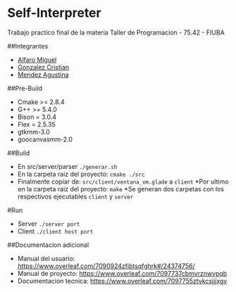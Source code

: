 # Self-Interpreter
Trabajo practico final de la materia Taller de Programacion - 75.42 - FIUBA

##Integrantes
* [Alfaro Miguel](https://github.com/AlfaroMiguel)
* [Gonzalez Cristian](https://github.com/Cristian3629)
* [Mendez Agustina](https://github.com/abmendez)

##Pre-Build
* Cmake >= 2.8.4
* G++ >= 5.4.0
* Bison = 3.0.4  
* Flex = 2.5.35
* gtkmm-3.0
* goocanvasmm-2.0

##Build
* En src/server/parser
 `./generar.sh`
* En la carpeta raiz del proyecto:
 `cmake ./src`
* Finalmente copiar de:
 `src/client/ventana_vm.glade` a `client`
*Por ultimo en la carpeta raiz del proyecto:
 `make`
*Se generan dos carpetas con los respectivos ejecutables 
 `client` y `server`

#Run 

* Server `./server port`
* Client `./client host port`

##Documentacion adicional
* Manual del usuario: https://www.overleaf.com/7090924zfjbtsqfghrk#/24374756/
* Manual de proyecto: https://www.overleaf.com/7097737cbmvrznwvpqb
* Documentacion tecnica: https://www.overleaf.com/7097755ztvkcsjjjxgv
